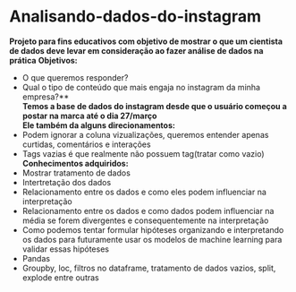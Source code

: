 # Analisando-dados-do-instagram
**Projeto para fins educativos com objetivo de mostrar o que um cientista de dados deve levar em consideração ao fazer análise de dados na prática**
**Objetivos:**
* O que queremos responder?
* Qual o tipo de conteúdo que mais engaja no instagram da minha empresa?**<br/>
      **Temos a base de dados do instagram desde que o usuário começou a postar na marca até o dia 27/março**</br>
 **Ele também da alguns direcionamentos:**
 * Podem ignorar a coluna vizualizações, queremos entender apenas curtidas, comentários e interações
 * Tags vazias é que realmente não possuem tag(tratar como vazio)</br>
**Conhecimentos adquiridos:**
* Mostrar tratamento de dados
* Intertretação dos dados
* Relacionamento entre os dados e como eles podem influenciar na interpretação
* Relacionamento entre os dados e como dados podem influenciar na média se forem divergentes e consequentemente na interpretação
* Como podemos tentar formular hipóteses organizando e interpretando os dados para futuramente usar os modelos de machine learning para validar essas hipóteses
* Pandas
* Groupby, loc, filtros no dataframe, tratamento de dados vazios, split, explode entre outras
